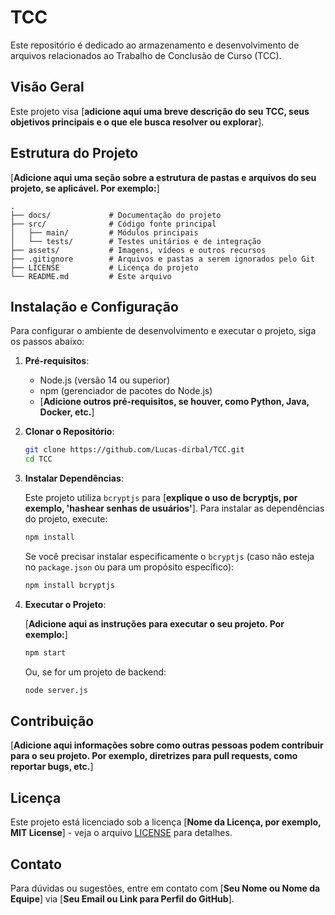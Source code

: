 # TCC

Este repositório é dedicado ao armazenamento e desenvolvimento de arquivos relacionados ao Trabalho de Conclusão de Curso (TCC).

## Visão Geral

Este projeto visa [**adicione aqui uma breve descrição do seu TCC, seus objetivos principais e o que ele busca resolver ou explorar**].

## Estrutura do Projeto

[**Adicione aqui uma seção sobre a estrutura de pastas e arquivos do seu projeto, se aplicável. Por exemplo:**]

```
. 
├── docs/             # Documentação do projeto
├── src/              # Código fonte principal
│   ├── main/         # Módulos principais
│   └── tests/        # Testes unitários e de integração
├── assets/           # Imagens, vídeos e outros recursos
├── .gitignore        # Arquivos e pastas a serem ignorados pelo Git
├── LICENSE           # Licença do projeto
└── README.md         # Este arquivo
```

## Instalação e Configuração

Para configurar o ambiente de desenvolvimento e executar o projeto, siga os passos abaixo:

1.  **Pré-requisitos**:
    *   Node.js (versão 14 ou superior)
    *   npm (gerenciador de pacotes do Node.js)
    *   [**Adicione outros pré-requisitos, se houver, como Python, Java, Docker, etc.**]

2.  **Clonar o Repositório**:

    ```bash
    git clone https://github.com/Lucas-dirbal/TCC.git
    cd TCC
    ```

3.  **Instalar Dependências**:

    Este projeto utiliza `bcryptjs` para [**explique o uso de bcryptjs, por exemplo, 'hashear senhas de usuários'**]. Para instalar as dependências do projeto, execute:

    ```bash
    npm install
    ```

    Se você precisar instalar especificamente o `bcryptjs` (caso não esteja no `package.json` ou para um propósito específico):

    ```bash
    npm install bcryptjs
    ```

4.  **Executar o Projeto**:

    [**Adicione aqui as instruções para executar o seu projeto. Por exemplo:**]

    ```bash
    npm start
    ```

    Ou, se for um projeto de backend:

    ```bash
    node server.js
    ```

## Contribuição

[**Adicione aqui informações sobre como outras pessoas podem contribuir para o seu projeto. Por exemplo, diretrizes para pull requests, como reportar bugs, etc.**]

## Licença

Este projeto está licenciado sob a licença [**Nome da Licença, por exemplo, MIT License**] - veja o arquivo [LICENSE](LICENSE) para detalhes.

## Contato

Para dúvidas ou sugestões, entre em contato com [**Seu Nome ou Nome da Equipe**] via [**Seu Email ou Link para Perfil do GitHub**].

